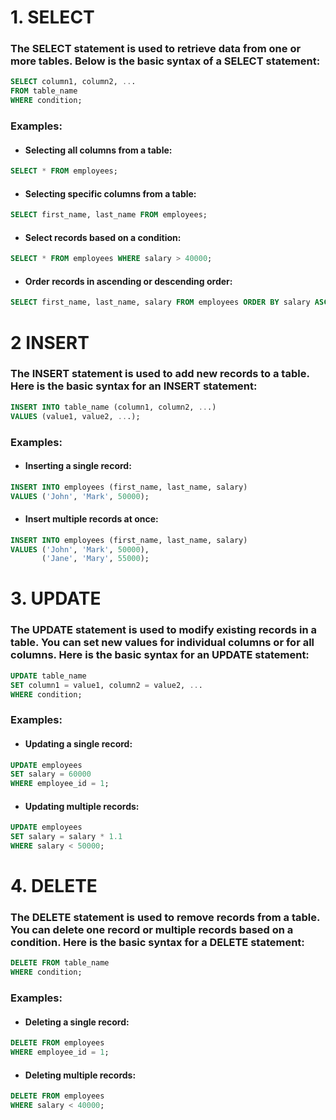 # 1. SELECT

### The SELECT statement is used to retrieve data from one or more tables. Below is the basic syntax of a SELECT statement:
```sql
SELECT column1, column2, ...
FROM table_name
WHERE condition;
```

### Examples:

- #### Selecting all columns from a table:
```sql
SELECT * FROM employees;
```

- #### Selecting specific columns from a table:
```sql
SELECT first_name, last_name FROM employees;
```

- #### Select records based on a condition:
```sql
SELECT * FROM employees WHERE salary > 40000;
```
- #### Order records in ascending or descending order:
```sql
SELECT first_name, last_name, salary FROM employees ORDER BY salary ASC;
```

# 2 INSERT

### The INSERT statement is used to add new records to a table. Here is the basic syntax for an INSERT statement:
```sql
INSERT INTO table_name (column1, column2, ...)
VALUES (value1, value2, ...);
```

### Examples:

- #### Inserting a single record:
```sql
INSERT INTO employees (first_name, last_name, salary)
VALUES ('John', 'Mark', 50000);
```
- #### Insert multiple records at once:
```sql
INSERT INTO employees (first_name, last_name, salary)
VALUES ('John', 'Mark', 50000),
       ('Jane', 'Mary', 55000);
```

# 3. UPDATE

### The UPDATE statement is used to modify existing records in a table. You can set new values for individual columns or for all columns. Here is the basic syntax for an UPDATE statement:
```sql
UPDATE table_name
SET column1 = value1, column2 = value2, ...
WHERE condition;
```
### Examples:

- #### Updating a single record:
```sql
UPDATE employees
SET salary = 60000
WHERE employee_id = 1;
```
- #### Updating multiple records:
```sql
UPDATE employees
SET salary = salary * 1.1
WHERE salary < 50000;
```
# 4. DELETE

### The DELETE statement is used to remove records from a table. You can delete one record or multiple records based on a condition. Here is the basic syntax for a DELETE statement:
```sql
DELETE FROM table_name
WHERE condition;
```
### Examples:

- #### Deleting a single record:
```sql
DELETE FROM employees
WHERE employee_id = 1;
```
- #### Deleting multiple records:
```sql
DELETE FROM employees
WHERE salary < 40000;
```
